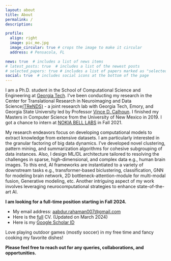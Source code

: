```yaml
---
layout: about
title: About
permalink: /
description:

profile:
  align: right
  image: pic_me.jpg
  image_circular: true # crops the image to make it circular
  address: # Pensacola, FL

news: true  # includes a list of news items
# latest_posts: true  # includes a list of the newest posts
# selected_papers: true # includes a list of papers marked as "selected={true}"
social: true  # includes social icons at the bottom of the page
---
```


I am a Ph.D. student in the School of Computational Science and Engineering at [Georgia Tech](https://cse.gatech.edu/). I've been conducting my research in the Center for Translational Research in Neuroimaging and Data Science[(TReNDS)](https://trendscenter.org/) - a joint research lab with Georgia Tech, Emory, and Georgia State University led
by Professor [Vince D. Calhoun](https://scholar.google.com/citations?user=WNOoGKIAAAAJ&hl=en). I finished my Masters in Computer Science from the University of New Mexico in 2019. I got a chance to intern at [NOKIA BELL LABS](https://www.bell-labs.com/) in Fall 2021.    

My research endeavors focus on developing computational models to extract knowledge from extensive datasets. I am particularly interested in the granular factoring of big data dynamics. I’ve developed novel clustering, pattern mining, and summarization algorithms for cohesive subgrouping of data instances. Also, I design ML/DL architecture tailored to resolving the challenges in sparse, high-dimensional, and complex data e.g., human brain images. To this end, AI frameworks are instantiated to a variety of downstream tasks e.g., transformer-based biclustering, classification, GNN for modeling brain network, 2D bottleneck-attention-module for multi-modal fusion, Generative modeling, etc. Another intriguing aspect of my work involves leveraging neurocomputational strategies to enhance state-of-the-art AI. 

**I am looking for a full-time position starting in Fall 2024.**

* My email address: aabdur.rahaman007@gmail.com
* Here is the [full](CV/Rahaman.pdf) CV. (Updated on March 2024)
* Here is my [Google Scholar ID](https://scholar.google.com/citations?user=fiosWPwAAAAJ&hl=en)

Love playing outdoor games (mostly soccer) in my free time and fancy cooking my favorite dishes!
 
**Please feel free to reach out for any queries, collaborations, and opportunities.** 
